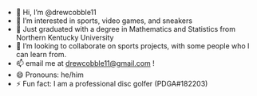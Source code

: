 - 👋 Hi, I’m @drewcobble11
- 👀 I’m interested in sports, video games, and sneakers
- 🌱 Just graduated with a degree in Mathematics and Statistics from Northern Kentucky University
- 💞️ I’m looking to collaborate on sports projects, with some people who I can learn from.
- 📫 email me at drewcobble11@gmail.com !
- 😄 Pronouns: he/him
- ⚡ Fun fact: I am a professional disc golfer (PDGA#182203)

<!---
drewcobble11/drewcobble11 is a ✨ special ✨ repository because its `README.md` (this file) appears on your GitHub profile.
You can click the Preview link to take a look at your changes.
--->

